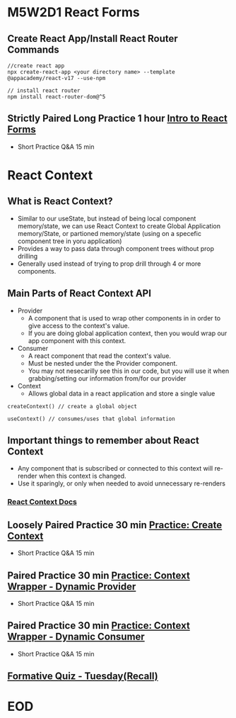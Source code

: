 # M5W2D1 React Forms

## Create React App/Install React Router Commands
```
//create react app
npx create-react-app <your directory name> --template @appacademy/react-v17 --use-npm

// install react router
npm install react-router-dom@^5
```

## Strictly Paired Long Practice 1 hour [Intro to React Forms](https://open.appacademy.io/learn/js-py---pt-aug-2022-online/week-28---react-forms-and-context/long-practice--intro-to-react-forms)

- Short Practice Q&A 15 min

# React Context
## What is React Context?
- Similar to our useState, but instead of being local component memory/state, we can use React Context to create Global Application memory/State, or partioned memory/state (using on a specefic component tree in yoru application)
- Provides a way to pass data through component trees without prop drilling
- Generally used instead of trying to prop drill through 4 or more components.

## Main Parts of React Context API
- Provider
    - A component that is used to wrap other components in in order to give access to the context's value.
    - If you are doing global application context, then you would wrap our app component with this context.
- Consumer
    - A react component that read the context's value.
    - Must be nested under the the Provider component.
    - You may not nesecarilly see this in our code, but you will use it when grabbing/setting our information from/for our provider
- Context
    - Allows global data in a react application and store a single value
```
createContext() // create a global object

useContext() // consumes/uses that global information
```

## Important things to remember about React Context
- Any component that is subscribed or connected to this context will re-render when this context is changed.
- Use it sparingly, or only when needed to avoid unnecessary re-renders


### [React Context Docs](https://reactjs.org/docs/context.html)

## Loosely Paired Practice 30 min [Practice: Create Context](https://open.appacademy.io/learn/js-py---pt-aug-2022-online/week-28---react-forms-and-context/practice--create-context)

- Short Practice Q&A 15 min

## Paired Practice 30 min [Practice: Context Wrapper - Dynamic Provider](https://open.appacademy.io/learn/js-py---pt-aug-2022-online/week-28---react-forms-and-context/practice--context-wrapper---dynamic-provider)

- Short Practice Q&A 15 min

## Paired Practice 30 min [Practice: Context Wrapper - Dynamic Consumer](https://open.appacademy.io/learn/js-py---pt-aug-2022-online/week-28---react-forms-and-context/practice--context-wrapper---dynamic-consumer)

- Short Practice Q&A 15 min

## [Formative Quiz - Tuesday(Recall)](https://open.appacademy.io/learn/js-py---pt-aug-2022-online/week-28---react-forms-and-context/formative-quiz---tuesday--recall-)

# EOD
